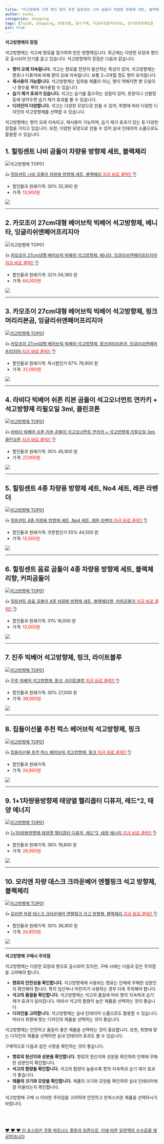 ```yaml
---
title: "석고방향제 가격 확인 필독 추천 힐링센트 나비 곰돌이 차량용 방향제 세트, 블랙체리 비교 장점 구매가이드"
author: eunmi.
categories: shopping
tags: [Top10, shopping, 유행상품, 필수구매, 지금바로클릭하세요, 놓치면후회해요]
pin: true
---
```

**석고방향제의 장점**

석고방향제는 석고에 향료를 첨가하여 만든 방향제입니다. 최근에는 다양한 모양과 향으로 출시되어 인기를 끌고 있습니다. 석고방향제의 장점은 다음과 같습니다.

* **향이 오래 지속됩니다.** 석고는 향료를 천천히 발산하는 특성이 있어, 석고방향제는 향초나 디퓨저에 비해 향이 오래 지속됩니다. 보통 2~3개월 정도 향이 유지됩니다.
* **재사용이 가능합니다.** 석고방향제는 일회용 제품이 아닌, 향이 약해지면 향 오일이나 향수를 뿌려 재사용할 수 있습니다.
* **습기 제거 효과가 있습니다.** 석고는 습기를 흡수하는 성질이 있어, 옷장이나 신발장 등에 넣어두면 습기 제거 효과를 볼 수 있습니다.
* **디자인이 다양합니다.** 석고는 다양한 모양으로 만들 수 있어, 취향에 따라 다양한 디자인의 석고방향제를 선택할 수 있습니다.

석고방향제는 향이 오래 지속되고, 재사용이 가능하며, 습기 제거 효과가 있는 등 다양한 장점을 가지고 있습니다. 또한, 다양한 모양으로 만들 수 있어 실내 인테리어 소품으로도 활용할 수 있습니다.

   

## 1. 힐링센트 나비 곰돌이 차량용 방향제 세트, 블랙체리

![석고방향제 TOP01](https://thumbnail7.coupangcdn.com/thumbnails/remote/230x230ex/image/vendor_inventory/21cb/66ae3153c7669dc6c9ea85aea791e32531bbd53be3c34763298ac5fc2e70.JPG)


👍 [힐링센트 나비 곰돌이 차량용 방향제 세트, 블랙체리 <font color=red> 지금 바로 클릭!! </font> ](https://link.coupang.com/re/AFFSDP?lptag=AF3617701&subid=GithubCoopas&pageKey=7687235705&traceid=V0-153&itemId=20547121919&vendorItemId=78075181358) 👌 


- 할인율과 원래가격: 30%  32,900   원
- 가격: <span style='color:red'>13,900원</span>

[![](/discount_price.png)](https://link.coupang.com/re/AFFSDP?lptag=AF3617701&subid=GithubCoopas&pageKey=7687235705&traceid=V0-153&itemId=20547121919&vendorItemId=78075181358)

---


   

## 2. 카모조이 27cm대형 베어브릭 빅베어 석고방향제, 베니타, 잉글리쉬앤페어프리지아

![석고방향제 TOP01](https://thumbnail7.coupangcdn.com/thumbnails/remote/230x230ex/image/vendor_inventory/3d75/35e3c385f912807f7eae8999bf058dac9ebaaa879b37525748313333b351.JPG)


👍 [카모조이 27cm대형 베어브릭 빅베어 석고방향제, 베니타, 잉글리쉬앤페어프리지아 <font color=red> 지금 바로 클릭!! </font> ](https://link.coupang.com/re/AFFSDP?lptag=AF3617701&subid=GithubCoopas&pageKey=7545030438&traceid=V0-153&itemId=19843309105&vendorItemId=86944773147) 👌 


- 할인율과 원래가격: 32%  59,360   원
- 가격: <span style='color:red'>64,000원</span>

[![](/discount_price.png)](https://link.coupang.com/re/AFFSDP?lptag=AF3617701&subid=GithubCoopas&pageKey=7545030438&traceid=V0-153&itemId=19843309105&vendorItemId=86944773147)

---


   

## 3. 카모조이 27cm대형 베어브릭 빅베어 석고방향제, 핑크머리리본곰, 잉글리쉬앤페어프리지아

[![석고방향제 TOP01](https://thumbnail7.coupangcdn.com/thumbnails/remote/230x230ex/image/vendor_inventory/0b93/6f028741ccc683b9a0dc14b4c177b134e8c758db2008383547bc20195d6c.jpg)](https://link.coupang.com/re/AFFSDP?lptag=AF3617701&subid=GithubCoopas&pageKey=7524175461&traceid=V0-153&itemId=19740623316&vendorItemId=86844346978)


👍 [카모조이 27cm대형 베어브릭 빅베어 석고방향제, 핑크머리리본곰, 잉글리쉬앤페어프리지아 <font color=red> 지금 바로 클릭!! </font> ](https://link.coupang.com/re/AFFSDP?lptag=AF3617701&subid=GithubCoopas&pageKey=7524175461&traceid=V0-153&itemId=19740623316&vendorItemId=86844346978) 👌 


- 할인율과 원래가격: 즉시할인가 67%  78,900   원
- 가격: <span style='color:red'>32,000원</span>

[![](/discount_price.png)](https://link.coupang.com/re/AFFSDP?lptag=AF3617701&subid=GithubCoopas&pageKey=7524175461&traceid=V0-153&itemId=19740623316&vendorItemId=86844346978)

---


   

## 4. 라비다 빅베어 쉬폰 리본 곰돌이 석고오너먼트 연카키 + 석고방향제 리필오일 3ml, 클린코튼

[![석고방향제 TOP01](https://thumbnail9.coupangcdn.com/thumbnails/remote/230x230ex/image/rs_quotation_api/c3eckeuf/8eee8c3034944136a20e746226f46583.jpg)](https://link.coupang.com/re/AFFSDP?lptag=AF3617701&subid=GithubCoopas&pageKey=6398051058&traceid=V0-153&itemId=13669764429&vendorItemId=80921823511)


👍 [라비다 빅베어 쉬폰 리본 곰돌이 석고오너먼트 연카키 + 석고방향제 리필오일 3ml, 클린코튼 <font color=red> 지금 바로 클릭!! </font> ](https://link.coupang.com/re/AFFSDP?lptag=AF3617701&subid=GithubCoopas&pageKey=6398051058&traceid=V0-153&itemId=13669764429&vendorItemId=80921823511) 👌 


- 할인율과 원래가격: 35%  45,900   원
- 가격: <span style='color:red'>27,000원</span>

[![](/discount_price.png)](https://link.coupang.com/re/AFFSDP?lptag=AF3617701&subid=GithubCoopas&pageKey=6398051058&traceid=V0-153&itemId=13669764429&vendorItemId=80921823511)

---


   

## 5. 힐링센트 4종 차량용 방향제 세트, No4 세트, 레몬 라벤더

[![석고방향제 TOP01](https://thumbnail10.coupangcdn.com/thumbnails/remote/230x230ex/image/vendor_inventory/237d/c26f80e9f30d9caf722c9b950b175ff7e42b5f2897767c8f585ee7c3cd5d.jpg)](https://link.coupang.com/re/AFFSDP?lptag=AF3617701&subid=GithubCoopas&pageKey=7687246626&traceid=V0-153&itemId=20547179802&vendorItemId=86648888212)


👍 [힐링센트 4종 차량용 방향제 세트, No4 세트, 레몬 라벤더 <font color=red> 지금 바로 클릭!! </font> ](https://link.coupang.com/re/AFFSDP?lptag=AF3617701&subid=GithubCoopas&pageKey=7687246626&traceid=V0-153&itemId=20547179802&vendorItemId=86648888212) 👌 


- 할인율과 원래가격: 쿠폰할인가 55%  44,500   원
- 가격: <span style='color:red'>13,500원</span>

[![](/discount_price.png)](https://link.coupang.com/re/AFFSDP?lptag=AF3617701&subid=GithubCoopas&pageKey=7687246626&traceid=V0-153&itemId=20547179802&vendorItemId=86648888212)

---


   

## 6. 힐링센트 음료 곰돌이 4종 차량용 방향제 세트, 블랙체리향, 커피곰돌이

[![석고방향제 TOP01](https://thumbnail10.coupangcdn.com/thumbnails/remote/230x230ex/image/vendor_inventory/cfd1/b93904064fe9303324ee0e2e9f0a197b66e26d9bacfcdff43c54dfdd8c6e.jpg)](https://link.coupang.com/re/AFFSDP?lptag=AF3617701&subid=GithubCoopas&pageKey=7687237298&traceid=V0-153&itemId=20547130478&vendorItemId=85965164605)


👍 [힐링센트 음료 곰돌이 4종 차량용 방향제 세트, 블랙체리향, 커피곰돌이 <font color=red> 지금 바로 클릭!! </font> ](https://link.coupang.com/re/AFFSDP?lptag=AF3617701&subid=GithubCoopas&pageKey=7687237298&traceid=V0-153&itemId=20547130478&vendorItemId=85965164605) 👌 


- 할인율과 원래가격: 31%  16,000   원
- 가격: <span style='color:red'>13,900원</span>

[![](/discount_price.png)](https://link.coupang.com/re/AFFSDP?lptag=AF3617701&subid=GithubCoopas&pageKey=7687237298&traceid=V0-153&itemId=20547130478&vendorItemId=85965164605)

---


   

## 7. 진주 빅베어 석고방향제, 핑크, 라이트블루

[![석고방향제 TOP01](https://thumbnail8.coupangcdn.com/thumbnails/remote/230x230ex/image/vendor_inventory/163c/2727f59e7855b782b58a98304f0f20a59d07549d8ff70981ce2a4c330731.jpg)](https://link.coupang.com/re/AFFSDP?lptag=AF3617701&subid=GithubCoopas&pageKey=6532746766&traceid=V0-153&itemId=14515767931&vendorItemId=81758634525)


👍 [진주 빅베어 석고방향제, 핑크, 라이트블루 <font color=red> 지금 바로 클릭!! </font> ](https://link.coupang.com/re/AFFSDP?lptag=AF3617701&subid=GithubCoopas&pageKey=6532746766&traceid=V0-153&itemId=14515767931&vendorItemId=81758634525) 👌 


- 할인율과 원래가격: 30%  27,000   원
- 가격: <span style='color:red'>39,000원</span>

[![](/discount_price.png)](https://link.coupang.com/re/AFFSDP?lptag=AF3617701&subid=GithubCoopas&pageKey=6532746766&traceid=V0-153&itemId=14515767931&vendorItemId=81758634525)

---


   

## 8. 집들이선물 추천 럭스 베어브릭 석고방향제, 핑크

[![석고방향제 TOP01](https://thumbnail7.coupangcdn.com/thumbnails/remote/230x230ex/image/vendor_inventory/3ab6/2ee9a00285dbb5a5e9c194082e60c60b0dc00caac3ec02ae8487609670b1.jpg)](https://link.coupang.com/re/AFFSDP?lptag=AF3617701&subid=GithubCoopas&pageKey=7508593542&traceid=V0-153&itemId=19669442892&vendorItemId=87097181272)


👍 [집들이선물 추천 럭스 베어브릭 석고방향제, 핑크 <font color=red> 지금 바로 클릭!! </font> ](https://link.coupang.com/re/AFFSDP?lptag=AF3617701&subid=GithubCoopas&pageKey=7508593542&traceid=V0-153&itemId=19669442892&vendorItemId=87097181272) 👌 


- 할인율과 원래가격: 
- 가격: <span style='color:red'>24,800원</span>

[![](/discount_price.png)](https://link.coupang.com/re/AFFSDP?lptag=AF3617701&subid=GithubCoopas&pageKey=7508593542&traceid=V0-153&itemId=19669442892&vendorItemId=87097181272)

---


   

## 9. 1+1차량용방향제 태양열 헬리콥터 디퓨저, 레드*2, 태양 에너지

[![석고방향제 TOP01](https://thumbnail10.coupangcdn.com/thumbnails/remote/230x230ex/image/vendor_inventory/16a9/bee7a7a210d0d251c3a5678c923e83823ab98150fa1e9369abe235b162ce.jpg)](https://link.coupang.com/re/AFFSDP?lptag=AF3617701&subid=GithubCoopas&pageKey=7685875130&traceid=V0-153&itemId=20539673837&vendorItemId=87616299972)


👍 [1+1차량용방향제 태양열 헬리콥터 디퓨저, 레드*2, 태양 에너지 <font color=red> 지금 바로 클릭!! </font> ](https://link.coupang.com/re/AFFSDP?lptag=AF3617701&subid=GithubCoopas&pageKey=7685875130&traceid=V0-153&itemId=20539673837&vendorItemId=87616299972) 👌 


- 할인율과 원래가격: 36%  19,800   원
- 가격: <span style='color:red'>26,900원</span>

[![](/discount_price.png)](https://link.coupang.com/re/AFFSDP?lptag=AF3617701&subid=GithubCoopas&pageKey=7685875130&traceid=V0-153&itemId=20539673837&vendorItemId=87616299972)

---


   

## 10. 모리앤 차량 데스크 크라운베어 엔젤핑크 석고 방향제, 블랙체리

[![석고방향제 TOP01](https://thumbnail6.coupangcdn.com/thumbnails/remote/230x230ex/image/rs_quotation_api/5qcwbsmr/0d8ddb65a9c04d758551282241809cab.jpg)](https://link.coupang.com/re/AFFSDP?lptag=AF3617701&subid=GithubCoopas&pageKey=7543583497&traceid=V0-153&itemId=19836569078&vendorItemId=86938201424)


👍 [모리앤 차량 데스크 크라운베어 엔젤핑크 석고 방향제, 블랙체리 <font color=red> 지금 바로 클릭!! </font> ](https://link.coupang.com/re/AFFSDP?lptag=AF3617701&subid=GithubCoopas&pageKey=7543583497&traceid=V0-153&itemId=19836569078&vendorItemId=86938201424) 👌 


- 할인율과 원래가격: 30%  36,900   원
- 가격: <span style='color:red'>24,800원</span>

[![](/discount_price.png)](https://link.coupang.com/re/AFFSDP?lptag=AF3617701&subid=GithubCoopas&pageKey=7543583497&traceid=V0-153&itemId=19836569078&vendorItemId=86938201424)

---
**석고방향제 구매시 주의점**

석고방향제는 다양한 모양과 향으로 출시되어 있지만, 구매 시에는 다음과 같은 주의점을 고려해야 합니다.

* **향료의 안전성을 확인합니다.** 석고방향제에 사용되는 향료는 인체에 무해한 성분인지 확인해야 합니다. 특히 임산부나 어린이가 사용하는 경우 더욱 주의해야 합니다.
* **석고의 품질을 확인합니다.** 석고방향제는 석고의 품질에 따라 향의 지속력과 습기 제거 효과가 달라집니다. 따라서 석고의 함량이 높은 제품을 선택하는 것이 좋습니다.
* **디자인을 고려합니다.** 석고방향제는 실내 인테리어 소품으로도 활용할 수 있습니다. 따라서 취향에 맞는 디자인의 제품을 선택하는 것이 좋습니다.

석고방향제는 안전하고 품질이 좋은 제품을 선택하는 것이 중요합니다. 또한, 취향에 맞는 디자인의 제품을 선택하면 실내 인테리어 효과도 볼 수 있습니다.

구체적으로 다음과 같은 사항을 확인하는 것이 좋습니다.

* **향료의 원산지와 성분을 확인합니다.** 향료의 원산지와 성분을 확인하여 인체에 무해한 성분인지 확인합니다.
* **석고의 함량을 확인합니다.** 석고의 함량이 높을수록 향의 지속력과 습기 제거 효과가 좋습니다.
* **제품의 크기와 모양을 확인합니다.** 제품의 크기와 모양을 확인하여 실내 인테리어에 잘 어울리는지 확인합니다.

석고방향제 구매 시 이러한 주의점을 고려하여 안전하고 만족스러운 제품을 선택하시기 바랍니다.<br><br><br><br><br> [ ❤ ❤ ❤ 이 포스팅은 쿠팡 파트너스 활동의 일환으로, 이에 따른 일정액의 수수료를 제공받습니다](https://link.coupang.com/a/bcEFyh)